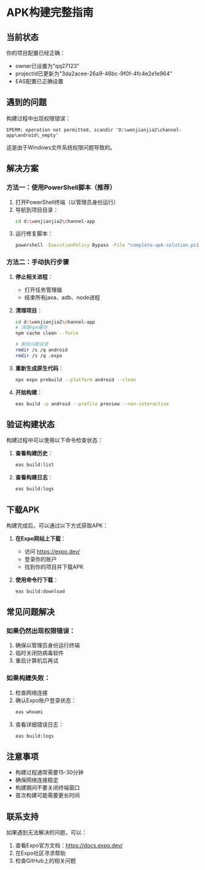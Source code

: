 # APK构建完整指南

## 当前状态
你的项目配置已经正确：
- owner已设置为"qq27123"
- projectId已更新为"3da2acee-26a9-46bc-9f0f-4fc4e2e1e964"
- EAS配置已正确设置

## 遇到的问题
构建过程中出现权限错误：
```
EPERM: operation not permitted, scandir 'D:\wenjianjia2\channel-app\android\_empty'
```

这是由于Windows文件系统权限问题导致的。

## 解决方案

### 方法一：使用PowerShell脚本（推荐）

1. 打开PowerShell终端（以管理员身份运行）
2. 导航到项目目录：
   ```bash
   cd d:\wenjianjia2\channel-app
   ```
3. 运行修复脚本：
   ```bash
   powershell -ExecutionPolicy Bypass -File "complete-apk-solution.ps1"
   ```

### 方法二：手动执行步骤

1. **停止相关进程**：
   - 打开任务管理器
   - 结束所有java、adb、node进程

2. **清理项目**：
   ```bash
   cd d:\wenjianjia2\channel-app
   # 清理npm缓存
   npm cache clean --force
   
   # 删除问题目录
   rmdir /s /q android
   rmdir /s /q .expo
   ```

3. **重新生成原生代码**：
   ```bash
   npx expo prebuild --platform android --clean
   ```

4. **开始构建**：
   ```bash
   eas build -p android --profile preview --non-interactive
   ```

## 验证构建状态

构建过程中可以使用以下命令检查状态：

1. **查看构建历史**：
   ```bash
   eas build:list
   ```

2. **查看构建日志**：
   ```bash
   eas build:logs
   ```

## 下载APK

构建完成后，可以通过以下方式获取APK：

1. **在Expo网站上下载**：
   - 访问 https://expo.dev/
   - 登录你的账户
   - 找到你的项目并下载APK

2. **使用命令行下载**：
   ```bash
   eas build:download
   ```

## 常见问题解决

### 如果仍然出现权限错误：
1. 确保以管理员身份运行终端
2. 临时关闭防病毒软件
3. 重启计算机后再试

### 如果构建失败：
1. 检查网络连接
2. 确认Expo账户登录状态：
   ```bash
   eas whoami
   ```
3. 查看详细错误日志：
   ```bash
   eas build:logs
   ```

## 注意事项

- 构建过程通常需要15-30分钟
- 确保网络连接稳定
- 构建期间不要关闭终端窗口
- 首次构建可能需要更长时间

## 联系支持

如果遇到无法解决的问题，可以：
1. 查看Expo官方文档：https://docs.expo.dev/
2. 在Expo社区寻求帮助
3. 检查GitHub上的相关问题